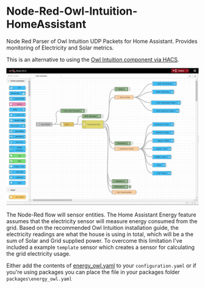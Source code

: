 # Node-Red-Owl-Intuition-HomeAssistant

Node Red Parser of Owl Intuition UDP Packets for Home Assistant. Provides monitoring of Electricity and Solar metrics.

This is an alternative to using the [Owl Intuition component via HACS](https://github.com/custom-components/sensor.owlintuition).

![Flow](owl-intuition-node-red-flow.jpg)

The Node-Red flow will sensor entities. The Home Assistant Energy feature assumes that the electricity sensor will measure energy consumed from the grid. Based on the recommended Owl Intuition installation guide, the electricity readings are what the house is using in total, which will be a the sum of Solar and Grid supplied power. To overcome this limitation I've included a example `template` sensor which creates a sensor for calculating the grid electricity usage.

Either add the contents of [energy_owl.yaml](energy_owl.yaml) to your `configuration.yaml` or if you're using packages you can place the file in your packages folder `packages\energy_owl.yaml`
